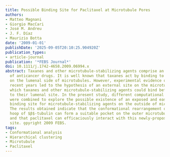 ```yaml
---
title: Possible Binding Site for Paclitaxel at Microtubule Pores
authors:
- Matteo Magnani
- Giorgio MacCari
- José M. Andreu
- J. F. Díaz
- Maurizio Botta
date: '2009-01-01'
publishDate: '2025-09-05T20:10:25.904920Z'
publication_types:
- article-journal
publication: '*FEBS Journal*'
doi: 10.1111/j.1742-4658.2009.06994.x
abstract: Taxanes and other microtubule-stabilizing agents comprise an important class
  of anticancer drugs. It is well known that taxanes act by binding to $β$-tubulin
  on the lumenal side of microtubules. However, experimental evidence obtained in
  recent years led to the hypothesis of an external site on the microtubule wall to
  which taxanes and other microtubule-stabilizing agents could bind before being internalized
  to their lumenal site. In the present study, different computational techniques
  were combined to explore the possible existence of an exposed and easily accessible
  binding site for microtubule-stabilizing agents on the outside of microtubules.
  The results obtained indicate that the conformational rearrangement of the H6-H7
  hoop of $β$-tubulin can form a suitable pocket on the outer microtubule surface,
  and that paclitaxel can efficaciously interact with this newly-proposed binding
  site. o̧pyright 2009 FEBS.
tags:
- Conformational analysis
- Hierarchical clustering
- Microtubule
- Paclitaxel
---
```

